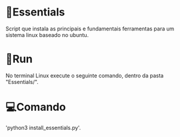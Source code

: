 # 🚀Essentials
Script que instala as principais e fundamentais ferramentas para um sistema linux baseado no ubuntu.
# 🧠Run
No terminal Linux execute o seguinte comando, dentro da pasta "Essentials/".
# 💻Comando
'python3 install_essentials.py'.
